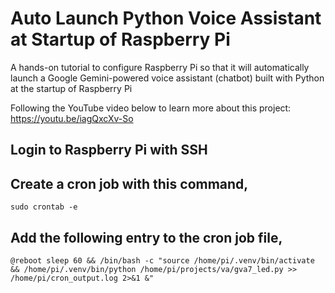 # Auto Launch Python Voice Assistant at Startup of Raspberry Pi

A hands-on tutorial to configure Raspberry Pi so that it will automatically launch a Google Gemini-powered voice assistant (chatbot) built with Python at the startup of Raspberry Pi

Following the YouTube video below to learn more about this project:     
https://youtu.be/iagQxcXv-So

## Login to Raspberry Pi with SSH
## Create a cron job with this command, 
```console 
sudo crontab -e
```

## Add the following entry to the cron job file, 
```console 
@reboot sleep 60 && /bin/bash -c "source /home/pi/.venv/bin/activate && /home/pi/.venv/bin/python /home/pi/projects/va/gva7_led.py >> /home/pi/cron_output.log 2>&1 &"
```
